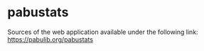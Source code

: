 # pabustats
Sources of the web application available under the following link: https://pabulib.org/pabustats
